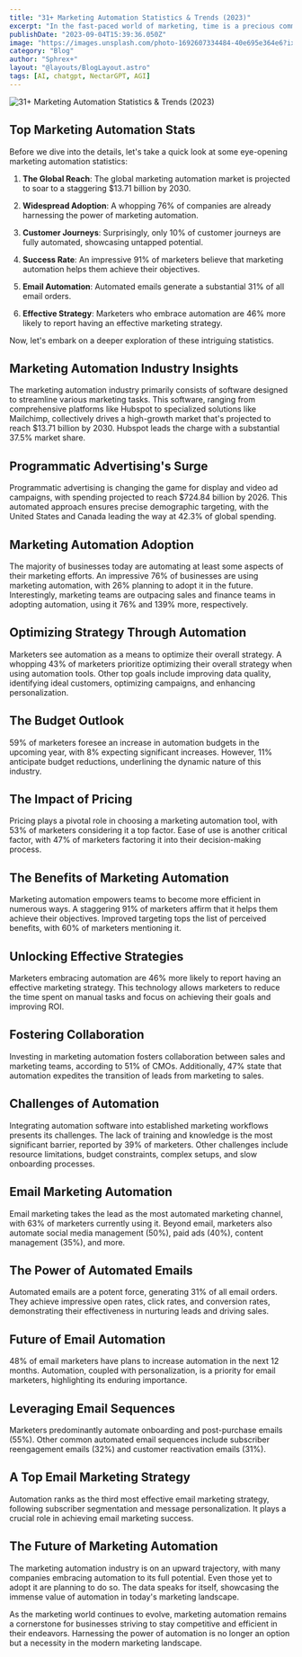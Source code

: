 ```yaml
---
title: "31+ Marketing Automation Statistics & Trends (2023)"
excerpt: "In the fast-paced world of marketing, time is a precious commodity. Marketers constantly juggle planning, execution, and analysis of campaigns. Enter marketing automation—a game-changer that allows marketers to optimize their efforts, and in this article, we&#39;ll delve into the latest trends and statistics surrounding this essential tool"
publishDate: "2023-09-04T15:39:36.050Z"
image: "https://images.unsplash.com/photo-1692607334484-40e695e364e6?ixlib=rb-4.0.3&ixid=M3wxMjA3fDB8MHxwaG90by1wYWdlfHx8fGVufDB8fHx8fA%3D%3D&auto=format&fit=crop&w=1332&q=80"
category: "Blog"
author: "Sphrex+"
layout: "@layouts/BlogLayout.astro"
tags: [AI, chatgpt, NectarGPT, AGI]
---
```


<p><img src="https://images.unsplash.com/photo-1562577309-2592ab84b1bc?ixlib=rb-4.0.3&ixid=M3wxMjA3fDB8MHxwaG90by1wYWdlfHx8fGVufDB8fHx8fA%3D%3D&auto=format&fit=crop&w=1374&q=80" alt="31+ Marketing Automation Statistics & Trends (2023)" /></p>


<h2 id="h2-top-marketing-automation-stats"> Top Marketing Automation Stats</h2>
<p>Before we dive into the details, let&#39;s take a quick look at some eye-opening marketing automation statistics:</p>
<ol>
<li><p><strong>The Global Reach</strong>: The global marketing automation market is projected to soar to a staggering $13.71 billion by 2030.</p>
</li>
<li><p><strong>Widespread Adoption</strong>: A whopping 76% of companies are already harnessing the power of marketing automation.</p>
</li>
<li><p><strong>Customer Journeys</strong>: Surprisingly, only 10% of customer journeys are fully automated, showcasing untapped potential.</p>
</li>
<li><p><strong>Success Rate</strong>: An impressive 91% of marketers believe that marketing automation helps them achieve their objectives.</p>
</li>
<li><p><strong>Email Automation</strong>: Automated emails generate a substantial 31% of all email orders.</p>
</li>
<li><p><strong>Effective Strategy</strong>: Marketers who embrace automation are 46% more likely to report having an effective marketing strategy.</p>
</li>
</ol>
<p>Now, let&#39;s embark on a deeper exploration of these intriguing statistics.</p>
<h2 id="h2-marketing-automation-industry-insights"> Marketing Automation Industry Insights</h2>
<p>The marketing automation industry primarily consists of software designed to streamline various marketing tasks. This software, ranging from comprehensive platforms like Hubspot to specialized solutions like Mailchimp, collectively drives a high-growth market that&#39;s projected to reach $13.71 billion by 2030. Hubspot leads the charge with a substantial 37.5% market share.</p>
<h2 id="h2-programmatic-advertising-s-surge"> Programmatic Advertising&#39;s Surge</h2>
<p>Programmatic advertising is changing the game for display and video ad campaigns, with spending projected to reach $724.84 billion by 2026. This automated approach ensures precise demographic targeting, with the United States and Canada leading the way at 42.3% of global spending.</p>
<h2 id="h2-marketing-automation-adoption"> Marketing Automation Adoption</h2>
<p>The majority of businesses today are automating at least some aspects of their marketing efforts. An impressive 76% of businesses are using marketing automation, with 26% planning to adopt it in the future. Interestingly, marketing teams are outpacing sales and finance teams in adopting automation, using it 76% and 139% more, respectively.</p>
<h2 id="h2-optimizing-strategy-through-automation"> Optimizing Strategy Through Automation</h2>
<p>Marketers see automation as a means to optimize their overall strategy. A whopping 43% of marketers prioritize optimizing their overall strategy when using automation tools. Other top goals include improving data quality, identifying ideal customers, optimizing campaigns, and enhancing personalization.</p>
<h2 id="h2-the-budget-outlook"> The Budget Outlook</h2>
<p>59% of marketers foresee an increase in automation budgets in the upcoming year, with 8% expecting significant increases. However, 11% anticipate budget reductions, underlining the dynamic nature of this industry.</p>
<h2 id="h2-the-impact-of-pricing"> The Impact of Pricing</h2>
<p>Pricing plays a pivotal role in choosing a marketing automation tool, with 53% of marketers considering it a top factor. Ease of use is another critical factor, with 47% of marketers factoring it into their decision-making process.</p>
<h2 id="h2-the-benefits-of-marketing-automation"> The Benefits of Marketing Automation</h2>
<p>Marketing automation empowers teams to become more efficient in numerous ways. A staggering 91% of marketers affirm that it helps them achieve their objectives. Improved targeting tops the list of perceived benefits, with 60% of marketers mentioning it.</p>
<h2 id="h2-unlocking-effective-strategies"> Unlocking Effective Strategies</h2>
<p>Marketers embracing automation are 46% more likely to report having an effective marketing strategy. This technology allows marketers to reduce the time spent on manual tasks and focus on achieving their goals and improving ROI.</p>
<h2 id="h2-fostering-collaboration"> Fostering Collaboration</h2>
<p>Investing in marketing automation fosters collaboration between sales and marketing teams, according to 51% of CMOs. Additionally, 47% state that automation expedites the transition of leads from marketing to sales.</p>
<h2 id="h2-challenges-of-automation"> Challenges of Automation</h2>
<p>Integrating automation software into established marketing workflows presents its challenges. The lack of training and knowledge is the most significant barrier, reported by 39% of marketers. Other challenges include resource limitations, budget constraints, complex setups, and slow onboarding processes.</p>
<h2 id="h2-email-marketing-automation"> Email Marketing Automation</h2>
<p>Email marketing takes the lead as the most automated marketing channel, with 63% of marketers currently using it. Beyond email, marketers also automate social media management (50%), paid ads (40%), content management (35%), and more.</p>
<h2 id="h2-the-power-of-automated-emails"> The Power of Automated Emails</h2>
<p>Automated emails are a potent force, generating 31% of all email orders. They achieve impressive open rates, click rates, and conversion rates, demonstrating their effectiveness in nurturing leads and driving sales.</p>
<h2 id="h2-future-of-email-automation"> Future of Email Automation</h2>
<p>48% of email marketers have plans to increase automation in the next 12 months. Automation, coupled with personalization, is a priority for email marketers, highlighting its enduring importance.</p>
<h2 id="h2-leveraging-email-sequences"> Leveraging Email Sequences</h2>
<p>Marketers predominantly automate onboarding and post-purchase emails (55%). Other common automated email sequences include subscriber reengagement emails (32%) and customer reactivation emails (31%).</p>
<h2 id="h2-a-top-email-marketing-strategy"> A Top Email Marketing Strategy</h2>
<p>Automation ranks as the third most effective email marketing strategy, following subscriber segmentation and message personalization. It plays a crucial role in achieving email marketing success.</p>
<h2 id="h2-the-future-of-marketing-automation"> The Future of Marketing Automation</h2>
<p>The marketing automation industry is on an upward trajectory, with many companies embracing automation to its full potential. Even those yet to adopt it are planning to do so. The data speaks for itself, showcasing the immense value of automation in today&#39;s marketing landscape.</p>
<p>As the marketing world continues to evolve, marketing automation remains a cornerstone for businesses striving to stay competitive and efficient in their endeavors. Harnessing the power of automation is no longer an option but a necessity in the modern marketing landscape.</p>